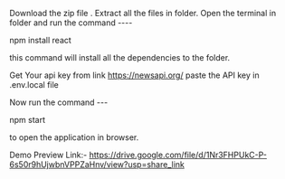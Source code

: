 Download the zip file .
Extract all the files in folder.
Open the terminal in folder and run the command ----    


npm install react

this command will install all the dependencies to the folder.



Get Your api key from link     https://newsapi.org/
paste the API key in .env.local file 



Now run the command ---

npm start 

to open the application in browser.

Demo Preview Link:-  https://drive.google.com/file/d/1Nr3FHPUkC-P-6s50r9hUjwbnVPPZaHnv/view?usp=share_link



